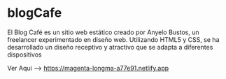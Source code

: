 # blogCafe
El Blog Café es un sitio web estático creado por Anyelo Bustos, un freelancer experimentado en diseño web. Utilizando HTML5 y CSS, se ha desarrollado un diseño receptivo y atractivo que se adapta a diferentes dispositivos

Ver Aqui --> https://magenta-longma-a77e91.netlify.app
